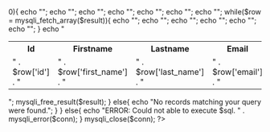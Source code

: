 <!DOCTYPEhtml>
<html>
<body>
<?php
$conn = mysqli_connect("localhost", "root", "3480", "db");
if($conn === false){
    die("ERROR: Could not connect. " . mysqli_connect_error());
}
// Attempt select query execution with order by clause
$sql = "create table proj( id int(6) AUTO_INCREMENT PRIMARY KEY,first_name varchar(22),last_name varchar(22),email varchar(22));";
$sql .= "insert into proj (id,first_name,last_name,email) values (1,'Arun','Sharma','a@gmail.com'), (2,'Bharat','Sharma','b@gmail.com'), (3,'Nitin','Sharma','n@gmail.com')";
if (mysqli_multi_query($conn, $sql)){
        echo "Table Created Succesfully";
} else{
        echo "Error crearting table" . mysqli_error($conn);
}
mysqli_close($conn);
?>
<?php
$conn = mysqli_connect("localhost", "root", "3480", "db");
if($conn === false){
    die("ERROR: Could not connect. " . mysqli_connect_error());
}
$query = "SELECT * FROM proj ORDER BY first_name DESC";
if($result = mysqli_query($conn, $query)){      
    if(mysqli_num_rows($result) > 0){
        echo "<table>";
            echo "<tr>";
                echo "<th>Id</th>";
                echo "<th>Firstname</th>";
                echo "<th>Lastname</th>";
                echo "<th>Email</th>";
            echo "</tr>";
        while($row = mysqli_fetch_array($result)){
            echo "<tr>";
                echo "<td>" . $row['id'] . "</td>";
                echo "<td>" . $row['first_name'] . "</td>";
                echo "<td>" . $row['last_name'] . "</td>";
                echo "<td>" . $row['email'] . "</td>";
            echo "</tr>";
        }
        echo "</table>"; 
        mysqli_free_result($result);
    } else{
        echo "No records matching your query were found.";
    }
} else{
    echo "ERROR: Could not able to execute $sql. " . mysqli_error($conn);
}
mysqli_close($conn);
?>
</body>
</html>

